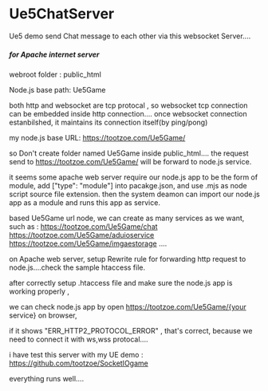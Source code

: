 # Ue5ChatServer
Ue5 demo send Chat message to each other via this websocket Server....

##### for Apache internet server

webroot folder :  public_html

Node.js base path:  Ue5Game 

both http and websocket are tcp protocal , so websocket tcp connection can be embedded inside http connection....
once websocket connection estanbilshed, it maintains its connection itself(by ping/pong)


my node.js base URL:  https://tootzoe.com/Ue5Game/

so Don't create folder named Ue5Game inside public_html....
the request send to https://tootzoe.com/Ue5Game/ will be forward to node.js service.

it seems some apache web server require our node.js app to be the form of module,
add ["type": "module"] into pacakge.json, and use .mjs as node script source file extension.
then the system deamon can import our node.js app as a module and runs this app as service.


based Ue5Game url node, we can create as many services as we want, such as :
https://tootzoe.com/Ue5Game/chat
https://tootzoe.com/Ue5Game/aduioservice
https://tootzoe.com/Ue5Game/imgaestorage
....


on Apache web server, setup Rewrite rule for forwarding http request to node.js....check the sample htaccess file.

after correctly setup .htaccess file and make sure the node.js app is working properly , 

we can check node.js app by open https://tootzoe.com/Ue5Game/{your service}  on browser, 

if it shows "ERR_HTTP2_PROTOCOL_ERROR" , that's correct, because we need to connect it with ws,wss protocal....

i have test this server with my UE demo : https://github.com/tootzoe/SocketIOgame

everything runs well....









